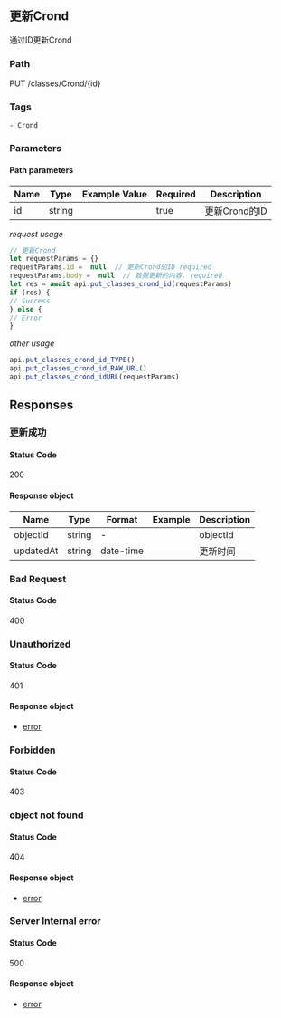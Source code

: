 ## 更新Crond

通过ID更新Crond
### Path
PUT /classes/Crond/{id}

### Tags
    - Crond
### Parameters


#### Path parameters

| Name | Type | Example Value | Required | Description |
| ---- | ---- | ------------- | -------- | ----------- |
| id | string |  |  true  | 更新Crond的ID |
*request usage*
```javascript
// 更新Crond
let requestParams = {}
requestParams.id =  null  // 更新Crond的ID required
requestParams.body =  null  // 数据更新的内容. required
let res = await api.put_classes_crond_id(requestParams)
if (res) {
// Success
} else {
// Error
}
```
*other usage*
```javascript
api.put_classes_crond_id_TYPE()
api.put_classes_crond_id_RAW_URL()
api.put_classes_crond_idURL(requestParams)
```

## Responses
### 更新成功

#### Status Code
200


#### Response object
| Name | Type | Format | Example | Description |
| ---- | ---- | ------ | ------- | ----------- |
| objectId | string |  -  |  | objectId |
| updatedAt | string |  date-time  |  | 更新时间 |

### Bad Request

#### Status Code
400



### Unauthorized

#### Status Code
401


#### Response object
* [error](../models/error.md)

### Forbidden

#### Status Code
403



### object not found

#### Status Code
404


#### Response object
* [error](../models/error.md)

### Server Internal error

#### Status Code
500


#### Response object
* [error](../models/error.md)

